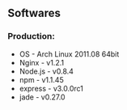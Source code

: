 Softwares
---------

### Production:
  * OS        -  Arch Linux 2011.08 64bit
  * Nginx     -  v1.2.1
  * Node.js   -  v0.8.4
  * npm       -  v1.1.45
  * express   -  v3.0.0rc1
  * jade      -  v0.27.0
